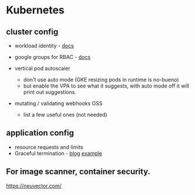 # Kubernetes

## cluster config

+ workload identity - [docs](https://cloud.google.com/kubernetes-engine/docs/how-to/workload-identity)
+ google groups for RBAC - [docs](https://cloud.google.com/kubernetes-engine/docs/how-to/role-based-access-control#google-groups-for-gke)
+ vertical pod autoscaler
  + don't use auto mode (GKE resizing pods in runtime is no-bueno)
  + but enable the VPA to see what it suggests, with auto mode off it will print out suggestions.

+ mutating / validating webhooks OSS
  + list a few useful ones (not needed)

## application config

+ resource requests and limits
+ Graceful termination - [blog](https://cloud.google.com/blog/products/gcp/kubernetes-best-practices-terminating-with-grace) [example](https://cloud.google.com/solutions/running-web-applications-on-gke-using-cost-optimized-pvms-and-traffic-director)


## For image scanner, container security.

https://neuvector.com/


